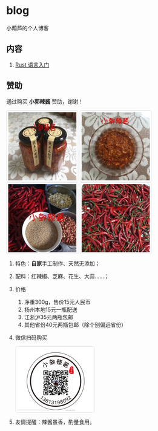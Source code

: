 # blog
小葫芦的个人博客

## 内容

1. [Rust 语言入门](rust/README.md)





## 赞助

通过购买 **小郭辣酱** 赞助，谢谢！
<style>
.img-thumbnail {
    padding: .25rem;
    background-color: #fff;
    border: 1px solid #dee2e6;
    border-radius: .25rem;
    max-width: 100%;
    height: auto;
}
img {
    vertical-align: middle;
    border-style: none;
}
</style>
<div>
<img alt="" class="img-thumbnail" src="images/ads/xglj/1.jpg" style="width:180px;height:180px"/>
<img alt="" class="img-thumbnail" src="images/ads/xglj/2.jpg" style="width:180px;height:180px"/>
<img alt="" class="img-thumbnail" src="images/ads/xglj/3.jpg" style="width:180px;height:180px"/>
<img alt="" class="img-thumbnail" src="images/ads/xglj/4.jpg" style="width:180px;height:180px"/>
</div>

1. 特色：**自家**手工制作、天然无添加；
2. 配料：红辣椒、芝麻、花生、大蒜……；
3. 价格
    1. 净重300g，售价15元人民币
    2. 扬州本地15元一瓶配送
    3. 江浙沪35元两瓶包邮
    4. 其他省份40元两瓶包邮（除个别偏远省份）
4. 微信扫码购买

   <img alt="微信二维码" class="img-thumbnail" src="images/ads/xglj/0_weixin_qrcode.jpg" style="width:200px;"/>
5. 友情提醒：辣酱虽香，酌量食用。







